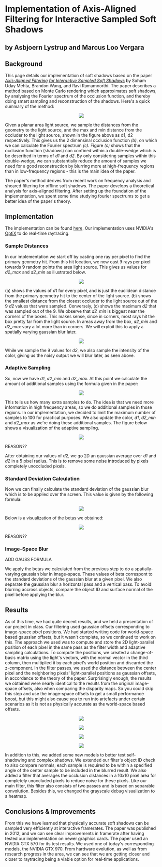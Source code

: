 # Implementation of Axis-Aligned Filtering for Interactive Sampled Soft Shadows
## by Asbjoern Lystrup and Marcus Loo Vergara

## Background

This page details our implementation of soft shadows based on the paper [*Axis-Aligned Filtering for Interactive Sampled Soft Shadows*](http://graphics.berkeley.edu/papers/UdayMehta-AAF-2012-12/) by Soham Uday Mehta, Brandon Wang, and Ravi Ramamoorthi. The paper describes a method based on Monte Carlo rendering which approximates soft shadows, by analysing the Fourier spectrum of the occlusion function, and thereby doing smart sampling and reconstruction of the shadows. Here's a quick summary of the method:

<p align="center">
  <img src="figures/Occlusion_Spectrum_Figure.png">
</p>

Given a planar area light source, we sample the distances from the geometry to the light source, and the max and min distance from the occluder to the light source, shown in the figure above as d1, d2 respectively. This gives us the 2 dimensinal occlusion function *(b)*, on which we can calculate the Fourier spectrum *(c)*. Figure *(c)* shows that the occlusion function (shadows) can confined within a double-wedge which is be described in terms of _d1_ and _d2_. By only considering samples within this double-wedge, we can substantially reduce the amount of samples we need for a good reconstruction by blurring more at high-frequency regions than in low-frequency regions  - this is the main idea of the paper.

The paper's method derives from recent work on frequency analysis and sheared filtering for offline soft shadows. The paper develops a theoretical analysis for axis-aligned filtering. After setting up the foundation of the implementation, we spent some time studying fourier spectrums to get a better idea of the paper's theory.

## Implementation

The implementation can be found [here](https://github.com/bitsauce/Axis-Aligned-Filtering-for-Interactive-Sampled-Soft-Shadows-Implementation). Our implementation uses NVIDIA's [OptiX](https://developer.nvidia.com/optix) to do real-time raytracing.

### Sample Distances

In our implementation we start off by casting one ray per pixel to find the primary geometry hit. From this hit location, we now cast 9 rays per pixel towards 9 random points the area light source. This gives us values for _d2_max_ and _d2_min_ as illustrated below.

<p align="center">
  <img src="figures/d1_d2_figure.png">
</p>

(a) shows the values of _d1_ for every pixel, and is just the euclidean distance from the primary geometry hit to the center of the light source. (b) shows the smallest distance from the closest occluder to the light source out of the 9 _d2_ values that were sampled. Conversely, (c) shows the maximum _d2_ that was sampled out of the 9. We observe that _d2_min_ is biggest near the corners of the boxes. This makes sense, since in corners, most rays hit the box pretty far from the light source. In areas away from the box, _d2_min_ and _d2_max_ vary a lot more than in corners. We will exploit this to apply a spatially varying gaussian blur later.

<p align="center">
  <img src="optixSoftShadows/screenshots/boxes_diffuse.png">
</p>

While we sample the 9 values for _d2_, we also sample the intensity of the color, giving us the noisy output we will blur later, as seen above.

### Adaptive Sampling

So, now we have _d1_, _d2_min_ and _d2_max_. At this point we calculate the amount of additional samples using the formula given in the paper:

<p align="center">
  <img src="figures/adaptive_sampling_formula.png">
</p>

This tells us how many extra samples to do. The idea is that we need more information in high frequency areas, so we do additional samples in those regions. In our implementation, we decided to limit the maximum number of samples to 100 for practical purposes. We also update the color, _d1_, _d2_min_ and _d2_max_ as we're doing these additional samples. The figure below shows a visualization of the adaptive sampling.

<p align="center">
  <img src="optixSoftShadows/screenshots/boxes_num_samples.png">
</p>

REASON??

After obtaining our values of _d2_, we go 2D an gaussian average over _d1_ and _d2_ in a 5 pixel radius. This is to remove some noise introduced by pixels completely unoccluded pixels.

### Standard Deviation Calculation

Now we can finally calculate the standard deviation of the gaussian blur which is to be applied over the screen. This value is given by the following formula:

<p align="center">
  <img src="figures/beta_formula.PNG">
</p>

Below is a visualization of the betas we obtained:

<p align="center">
  <img src="optixSoftShadows/screenshots/boxes_beta.png">
</p>

REASON??

### Image-Space Blur

ADD GAUSS FORMULA

We apply the betas we calculated from the previous step to do a spatially-varying gaussian blur in image-space. These values of beta correspont to the standard deviations of the gaussian blur at a given pixel. We also separate the gaussian blur a horizontal pass and a vertical pass. To avoid blurring accross objects, compare the object ID and surface normal of the pixel before applying the blur.




<!-- These values are used to find filter widths for blurring the noise, and an additional sample count to further enhance accuracy in the most complex areas of the shadows. Then the filtering is applied. The filtering is axis-aligned and done in image-space, providing great performance and making interaction possible.
We continued working on our implementation and added occlusion calculation and debugging functionality. For the occlusion calculation, nine rays per pixel are sent toward random points on the light source to obtain distances between the light source and the closest and furthest occluder. We approximate the distance between the light source and the pixels by using the center of the light source. In the same pass, we calculate the filter widths using the equations from the paper and store them in a float buffer. The debugging functionality we implemented let us use the arrow keys to move back and forth to look at different buffers, visualized by normalizing the buffer to make the greatest value correspond to white, and the lowest to black. It also let us see the minimum, average, and maximum value in text form, as well as the framerate.
We went back to the pass for the filter width calculation, and implemented adaptive sampling. The adaptive sampling is used to improve both the diffuse accuracy and the filter widths, and is based on the equations from the paper, which uses the occlusion distances. We use an upper limit of 100 samples per pixel. To compare our results with ground truth, we extended our debugging tools to generate three images upon a button press; a filtered result image, a ground truth image, and a disparity map. -->

## Results

As of this time, we had quite decent results, and we held a presentation of our project in class. Our filtering used gaussian offsets corresponding to image-space pixel positions. We had started writing code for world-space based gaussian offsets, but it wasn't complete, so we continued to work on this. The approach we used was to compute and store the 2D light-parallel position of each pixel in the same pass as the filter width and adaptive sampling calculations. To compute the positions, we created a change-of-basis matrix using the light's vectors, with the normal vector in the third column, then multiplied it by each pixel's world position and discarded the z-component. In the filter passes, we used the distance between the center pixel and the neighboring pixels' light-parallel positions as gaussian offsets, in accordance to the theory of the paper. Surprisingly enough, the results we obtained were nearly identical to the results from the original image-space offsets, also when comparing the disparity maps. So you could skip this step and use the image-space offsets to get a small performance boost, but this might also cause you to run into artefacts under certain scenarios as it is not as physically accurate as the world-space based offsets.

<p align="center">
  <img src="optixSoftShadows/screenshots/flower_diffuse.png">
</p>

<p align="center">
  <img src="optixSoftShadows/screenshots/flower_filtered.png">
</p>

<p align="center">
  <img src="optixSoftShadows/screenshots/flower_ground_truth.png">
</p>

<p align="center">
  <img src="optixSoftShadows/screenshots/flower_difference.png">
</p>

In addition to this, we added some new models to better test self-shadowing and complex shadows. We extended our filter's object ID check to also compare normals; each sample is required to be within a specified angle of the center sample to be included in the blurred result. We also added a filter that averages the occlusion distances in a 10x10 pixel area for completely unoccluded pixels to reduce noise for these pixels. Like our main filter, this filter also consists of two passes and is based on separable convolution. Besides this, we changed the grayscale debug visualization to a heatmap.

## Conclusions & Improvements

From this we have learned that physically accurate soft shadows can be sampled very efficiently at interactive framerates. The paper was published in 2012, and we can see clear improvements in framerate after having tested our implementation on newer graphics cards. The paper used an NVIDIA GTX 570 for its test results. We used one of today's corresponding models, the NVIDIA GTX 970. From hardware evolution, as well as from research progress in the area, we can see that we are getting closer and closer to raytracing being a viable option for real-time applications.
